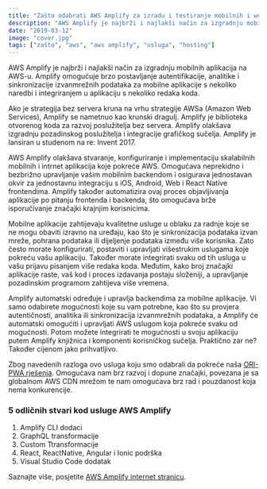 ```yaml
---
title: "Zašto odabrati AWS Amplify za izradu i testiranje mobilnih i web aplikacija"
description: "AWS Amplify je najbrži i najlakši način za izgradnju mobilnih aplikacija na AWS-u. Amplify omogućuje brzo postavljanje autentifikacije, analitike i sinkronizacije izvanmrežnih podataka za mobilne aplikacije s nekoliko naredbi i integriranjem u aplikaciju s nekoliko redaka koda."
date: "2019-03-12"
image: "cover.jpg"
tags: ["zašto", "aws", "aws amplify", "usluga", "hosting"]
---
```


AWS Amplify je najbrži i najlakši način za izgradnju mobilnih aplikacija na AWS-u. Amplify omogućuje brzo postavljanje autentifikacije, analitike i sinkronizacije izvanmrežnih podataka za mobilne aplikacije s nekoliko naredbi i integriranjem u aplikaciju s nekoliko redaka koda.

Ako je strategija bez servera kruna na vrhu strategije AWSa (Amazon Web Services), Amplify se nametnuo kao krunski dragulj. Amplify je biblioteka otvorenog koda za razvoj poslužitelja bez servera. Amplify olakšava izgradnju pozadinskog poslužitelja i integracije grafičkog sučelja. Amplify je lansiran u studenom na re: Invent 2017.

AWS Amplify olakšava stvaranje, konfiguriranje i implementaciju skalabilnih mobilnih i intrnet aplikacija koje pokreće AWS. Omogućava neprekidno i bezbrižno upravljanje vašim mobilnim backendom i osigurava jednostavan okvir za jednostavnu integraciju s iOS, Android, Web i React Native frontendima. Amplify također automatizira ovaj proces objavljivanja aplikacije po pitanju frontenda i backenda, što omogućava brže isporučivanje značajki krajnjim korisnicima.

Mobilne aplikacije zahtijevaju kvalitetne usluge u oblaku za radnje koje se ne mogu obaviti izravno na uređaju, kao što je sinkronizacija podataka izvan mreže, pohrana podataka ili dijeljenje podataka između više korisnika. Zato često morate konfigurirati, postaviti i upravljati višestrukim uslugama koje pokreću vašu aplikaciju. Također morate integrirati svaku od tih usluga u vašu prijavu pisanjem više redaka koda. Međutim, kako broj značajki aplikacije raste, vaš kod i proces izdavanja postaju složeniji, a upravljanje pozadinskim programom zahtijeva više vremena.

Amplify automatski određuje i upravlja backendima za mobilne aplikacije. Vi samo odabirete mogućnosti koje su vam potrebne, kao što su provjera autentičnosti, analitika ili sinkronizacija izvanmrežnih podataka, a Amplify će automatski omogućiti i upravljati AWS uslugom koja pokreće svaku od mogućnosti. Potom možete integrirati te mogućnosti u svoju aplikaciju putem Amplify knjižnica i komponenti korisničkog sučelja. Praktično zar ne? Također cijenom jako prihvatljivo.

Zbog navedenih razloga ovo usluga koju smo odabrali da pokreće naša [ORI-PWA rješenja](/proizvodi/ori-pwa/). Omogućava nam brz razvoj i dopune značajki, povezana je sa globalnom AWS CDN mrežom te nam omogućava brz rad i pouzdanost koja nema konkurencije.

### 5 odličnih stvari kod usluge AWS Amplify

1. Amplify CLI dodaci
2. GraphQL transformacije
3. Custom Ttransformacije
4. React, ReactNative, Angular i Ionic podrška
5. Visual Studio Code dodatak

Saznajte više, posjetite [AWS Amplify internet stranicu](https://aws.amazon.com/amplify/).
